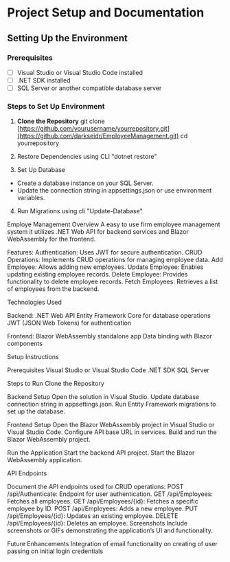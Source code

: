 # Project Setup and Documentation

## Setting Up the Environment

### Prerequisites
- [ ] Visual Studio or Visual Studio Code installed
- [ ] .NET SDK installed
- [ ] SQL Server or another compatible database server

### Steps to Set Up Environment

1. **Clone the Repository**
 git clone [https://github.com/yourusername/yourrepository.git](https://github.com/darkseidr/EmployeeManagement.git)
   cd yourrepository
2. Restore Dependencies using CLI
"dotnet restore"

3. Set Up Database
* Create a database instance on your SQL Server.
* Update the connection string in appsettings.json or use environment variables.

4. Run Migrations using cli
"Update-Database"


Employe Management
Overview
 A easy to use firm employee management system it utilizes .NET Web API for backend services and Blazor WebAssembly for the frontend.

Features:
 Authentication: Uses JWT for secure authentication.
 CRUD Operations: Implements CRUD operations for managing employee data.
 Add Employee: Allows adding new employees.
 Update Employee: Enables updating existing employee records.
 Delete Employee: Provides functionality to delete employee records.
 Fetch Employees: Retrieves a list of employees from the backend.

 
Technologies Used

Backend:
 .NET Web API
 Entity Framework Core for database operations
 JWT (JSON Web Tokens) for authentication
 
Frontend:
 Blazor WebAssembly standalone app
 Data binding with Blazor components
 
Setup Instructions

 Prerequisites
  Visual Studio or Visual Studio Code
  .NET SDK
  SQL Server

 
 Steps to Run
  Clone the Repository

Backend Setup
 Open the solution in Visual Studio.
 Update database connection string in appsettings.json.
 Run Entity Framework migrations to set up the database.
 
Frontend Setup
 Open the Blazor WebAssembly project in Visual Studio or Visual Studio Code.
 Configure API base URL in services.
 Build and run the Blazor WebAssembly project.

 
Run the Application
 Start the backend API project.
 Start the Blazor WebAssembly application.


API Endpoints

 Document the API endpoints used for CRUD operations:
  POST /api/Authenticate: Endpoint for user authentication.
  GET /api/Employees: Fetches all employees.
  GET /api/Employees/{id}: Fetches a specific employee by ID.
  POST /api/Employees: Adds a new employee.
  PUT /api/Employees/{id}: Updates an existing employee.
  DELETE /api/Employees/{id}: Deletes an employee.
Screenshots
Include screenshots or GIFs demonstrating the application’s UI and functionality.

Future Enhancements
Integration of email functionality on creating of user passing on initial login credentials
